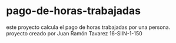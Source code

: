 # pago-de-horas-trabajadas
este proyecto calcula el pago de horas trabajadas por una persona. proyecto creado por Juan Ramón Tavarez    16-SIIN-1-150
